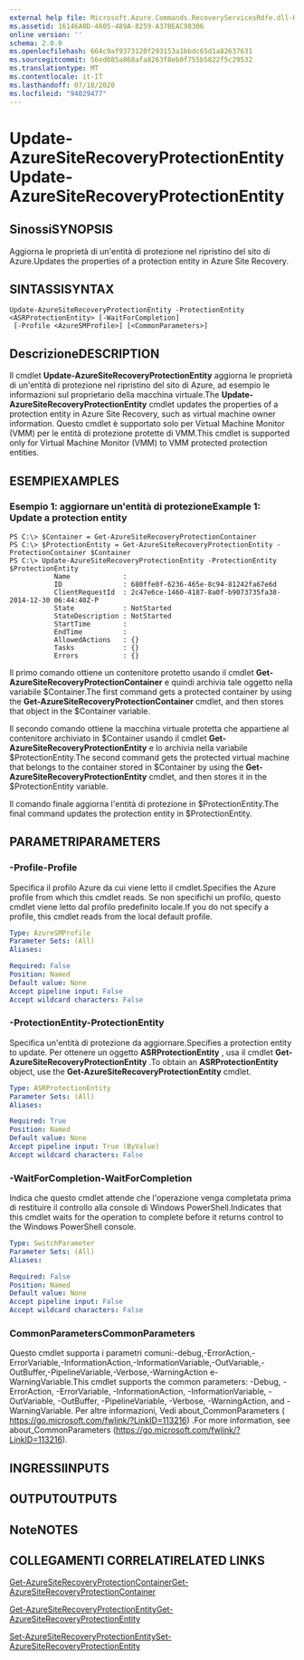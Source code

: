```yaml
---
external help file: Microsoft.Azure.Commands.RecoveryServicesRdfe.dll-Help.xml
ms.assetid: 16146A0D-4605-489A-8259-A37BEAC98306
online version: ''
schema: 2.0.0
ms.openlocfilehash: 664c9af9373120f293153a1bbdc65d1a82637631
ms.sourcegitcommit: 56ed085a868afa8263f8eb0f755b5822f5c29532
ms.translationtype: MT
ms.contentlocale: it-IT
ms.lasthandoff: 07/18/2020
ms.locfileid: "94029477"
---
```

# <span data-ttu-id="5fced-101">Update-AzureSiteRecoveryProtectionEntity</span><span class="sxs-lookup"><span data-stu-id="5fced-101">Update-AzureSiteRecoveryProtectionEntity</span></span>

## <span data-ttu-id="5fced-102">Sinossi</span><span class="sxs-lookup"><span data-stu-id="5fced-102">SYNOPSIS</span></span>
<span data-ttu-id="5fced-103">Aggiorna le proprietà di un'entità di protezione nel ripristino del sito di Azure.</span><span class="sxs-lookup"><span data-stu-id="5fced-103">Updates the properties of a protection entity in Azure Site Recovery.</span></span>

## <span data-ttu-id="5fced-104">SINTASSI</span><span class="sxs-lookup"><span data-stu-id="5fced-104">SYNTAX</span></span>

```
Update-AzureSiteRecoveryProtectionEntity -ProtectionEntity <ASRProtectionEntity> [-WaitForCompletion]
 [-Profile <AzureSMProfile>] [<CommonParameters>]
```

## <span data-ttu-id="5fced-105">Descrizione</span><span class="sxs-lookup"><span data-stu-id="5fced-105">DESCRIPTION</span></span>
<span data-ttu-id="5fced-106">Il cmdlet **Update-AzureSiteRecoveryProtectionEntity** aggiorna le proprietà di un'entità di protezione nel ripristino del sito di Azure, ad esempio le informazioni sul proprietario della macchina virtuale.</span><span class="sxs-lookup"><span data-stu-id="5fced-106">The **Update-AzureSiteRecoveryProtectionEntity** cmdlet updates the properties of a protection entity in Azure Site Recovery, such as virtual machine owner information.</span></span>
<span data-ttu-id="5fced-107">Questo cmdlet è supportato solo per Virtual Machine Monitor (VMM) per le entità di protezione protette di VMM.</span><span class="sxs-lookup"><span data-stu-id="5fced-107">This cmdlet is supported only for Virtual Machine Monitor (VMM) to VMM protected protection entities.</span></span>

## <span data-ttu-id="5fced-108">ESEMPI</span><span class="sxs-lookup"><span data-stu-id="5fced-108">EXAMPLES</span></span>

### <span data-ttu-id="5fced-109">Esempio 1: aggiornare un'entità di protezione</span><span class="sxs-lookup"><span data-stu-id="5fced-109">Example 1: Update a protection entity</span></span>
```
PS C:\> $Container = Get-AzureSiteRecoveryProtectionContainer
PS C:\> $ProtectionEntity = Get-AzureSiteRecoveryProtectionEntity -ProtectionContainer $Container
PS C:\> Update-AzureSiteRecoveryProtectionEntity -ProtectionEntity $ProtectionEntity
           Name             : 
           ID               : 680ffe0f-6236-465e-8c94-81242fa67e6d
           ClientRequestId  : 2c47e6ce-1460-4187-8a0f-b9073735fa38-2014-12-30 06:44:40Z-P
           State            : NotStarted
           StateDescription : NotStarted
           StartTime        : 
           EndTime          : 
           AllowedActions   : {}
           Tasks            : {}
           Errors           : {}
```

<span data-ttu-id="5fced-110">Il primo comando ottiene un contenitore protetto usando il cmdlet **Get-AzureSiteRecoveryProtectionContainer** e quindi archivia tale oggetto nella variabile $Container.</span><span class="sxs-lookup"><span data-stu-id="5fced-110">The first command gets a protected container by using the **Get-AzureSiteRecoveryProtectionContainer** cmdlet, and then stores that object in the $Container variable.</span></span>

<span data-ttu-id="5fced-111">Il secondo comando ottiene la macchina virtuale protetta che appartiene al contenitore archiviato in $Container usando il cmdlet **Get-AzureSiteRecoveryProtectionEntity** e lo archivia nella variabile $ProtectionEntity.</span><span class="sxs-lookup"><span data-stu-id="5fced-111">The second command gets the protected virtual machine that belongs to the container stored in $Container by using the **Get-AzureSiteRecoveryProtectionEntity** cmdlet, and then stores it in the $ProtectionEntity variable.</span></span>

<span data-ttu-id="5fced-112">Il comando finale aggiorna l'entità di protezione in $ProtectionEntity.</span><span class="sxs-lookup"><span data-stu-id="5fced-112">The final command updates the protection entity in $ProtectionEntity.</span></span>

## <span data-ttu-id="5fced-113">PARAMETRI</span><span class="sxs-lookup"><span data-stu-id="5fced-113">PARAMETERS</span></span>

### <span data-ttu-id="5fced-114">-Profile</span><span class="sxs-lookup"><span data-stu-id="5fced-114">-Profile</span></span>
<span data-ttu-id="5fced-115">Specifica il profilo Azure da cui viene letto il cmdlet.</span><span class="sxs-lookup"><span data-stu-id="5fced-115">Specifies the Azure profile from which this cmdlet reads.</span></span>
<span data-ttu-id="5fced-116">Se non specifichi un profilo, questo cmdlet viene letto dal profilo predefinito locale.</span><span class="sxs-lookup"><span data-stu-id="5fced-116">If you do not specify a profile, this cmdlet reads from the local default profile.</span></span>

```yaml
Type: AzureSMProfile
Parameter Sets: (All)
Aliases: 

Required: False
Position: Named
Default value: None
Accept pipeline input: False
Accept wildcard characters: False
```

### <span data-ttu-id="5fced-117">-ProtectionEntity</span><span class="sxs-lookup"><span data-stu-id="5fced-117">-ProtectionEntity</span></span>
<span data-ttu-id="5fced-118">Specifica un'entità di protezione da aggiornare.</span><span class="sxs-lookup"><span data-stu-id="5fced-118">Specifies a protection entity to update.</span></span>
<span data-ttu-id="5fced-119">Per ottenere un oggetto **ASRProtectionEntity** , usa il cmdlet **Get-AzureSiteRecoveryProtectionEntity** .</span><span class="sxs-lookup"><span data-stu-id="5fced-119">To obtain an **ASRProtectionEntity** object, use the **Get-AzureSiteRecoveryProtectionEntity** cmdlet.</span></span>

```yaml
Type: ASRProtectionEntity
Parameter Sets: (All)
Aliases: 

Required: True
Position: Named
Default value: None
Accept pipeline input: True (ByValue)
Accept wildcard characters: False
```

### <span data-ttu-id="5fced-120">-WaitForCompletion</span><span class="sxs-lookup"><span data-stu-id="5fced-120">-WaitForCompletion</span></span>
<span data-ttu-id="5fced-121">Indica che questo cmdlet attende che l'operazione venga completata prima di restituire il controllo alla console di Windows PowerShell.</span><span class="sxs-lookup"><span data-stu-id="5fced-121">Indicates that this cmdlet waits for the operation to complete before it returns control to the Windows PowerShell console.</span></span>

```yaml
Type: SwitchParameter
Parameter Sets: (All)
Aliases: 

Required: False
Position: Named
Default value: None
Accept pipeline input: False
Accept wildcard characters: False
```

### <span data-ttu-id="5fced-122">CommonParameters</span><span class="sxs-lookup"><span data-stu-id="5fced-122">CommonParameters</span></span>
<span data-ttu-id="5fced-123">Questo cmdlet supporta i parametri comuni:-debug,-ErrorAction,-ErrorVariable,-InformationAction,-InformationVariable,-OutVariable,-OutBuffer,-PipelineVariable,-Verbose,-WarningAction e-WarningVariable.</span><span class="sxs-lookup"><span data-stu-id="5fced-123">This cmdlet supports the common parameters: -Debug, -ErrorAction, -ErrorVariable, -InformationAction, -InformationVariable, -OutVariable, -OutBuffer, -PipelineVariable, -Verbose, -WarningAction, and -WarningVariable.</span></span> <span data-ttu-id="5fced-124">Per altre informazioni, Vedi about_CommonParameters ( https://go.microsoft.com/fwlink/?LinkID=113216) .</span><span class="sxs-lookup"><span data-stu-id="5fced-124">For more information, see about_CommonParameters (https://go.microsoft.com/fwlink/?LinkID=113216).</span></span>

## <span data-ttu-id="5fced-125">INGRESSI</span><span class="sxs-lookup"><span data-stu-id="5fced-125">INPUTS</span></span>

## <span data-ttu-id="5fced-126">OUTPUT</span><span class="sxs-lookup"><span data-stu-id="5fced-126">OUTPUTS</span></span>

## <span data-ttu-id="5fced-127">Note</span><span class="sxs-lookup"><span data-stu-id="5fced-127">NOTES</span></span>

## <span data-ttu-id="5fced-128">COLLEGAMENTI CORRELATI</span><span class="sxs-lookup"><span data-stu-id="5fced-128">RELATED LINKS</span></span>

[<span data-ttu-id="5fced-129">Get-AzureSiteRecoveryProtectionContainer</span><span class="sxs-lookup"><span data-stu-id="5fced-129">Get-AzureSiteRecoveryProtectionContainer</span></span>](./Get-AzureSiteRecoveryProtectionContainer.md)

[<span data-ttu-id="5fced-130">Get-AzureSiteRecoveryProtectionEntity</span><span class="sxs-lookup"><span data-stu-id="5fced-130">Get-AzureSiteRecoveryProtectionEntity</span></span>](./Get-AzureSiteRecoveryProtectionEntity.md)

[<span data-ttu-id="5fced-131">Set-AzureSiteRecoveryProtectionEntity</span><span class="sxs-lookup"><span data-stu-id="5fced-131">Set-AzureSiteRecoveryProtectionEntity</span></span>](./Set-AzureSiteRecoveryProtectionEntity.md)


